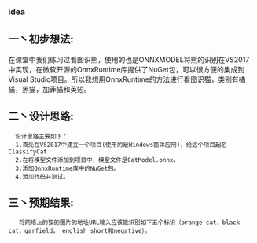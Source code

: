 ### idea
## 一丶初步想法:
   在课堂中我们练习过看图识熊，使用的也是ONNXMODEL将熊的识别在VS2017中实现，在微软开源的OnnxRuntime库提供了NuGet包，可以很方便的集成到Visual Studio项目。所以我想用OnnxRuntime的方法进行看图识猫，类别有橘猫，黑猫，加菲猫和英短。
## 二丶设计思路:
      设计思路主要如下：
      1.首先在VS2017中建立一个项目(使用的是Windows窗体应用)，给这个项目起名ClassifyCat
      2.在将模型文件添加到项目中，模型文件是CatModel.onnx。
      3.添加OnnxRuntime库中的NuGet包。
      4.添加代码并测试。
## 三丶预期结果:
       将网络上的猫的图片的地址URL输入应该能识别如下五个标识（orange cat，black cat，garfield， english short和negative）。    